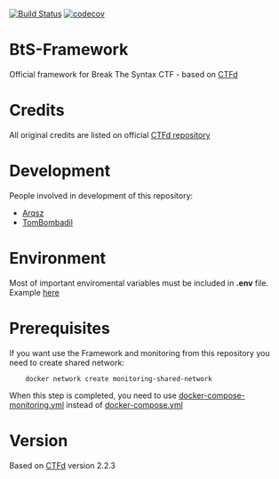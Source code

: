 [![Build Status](https://travis-ci.org/PWrWhiteHats/BtS-Framework.svg?branch=master)](https://travis-ci.org/PWrWhiteHats/BtS-Framework)
[![codecov](https://codecov.io/gh/PWrWhiteHats/BtS-Framework/branch/master/graph/badge.svg)](https://codecov.io/gh/PWrWhiteHats/BtS-Framework)
# BtS-Framework

Official framework for Break The Syntax CTF - based on [CTFd](https://github.com/CTFd/CTFd)

# Credits

All original credits are listed on official [CTFd repository](https://github.com/CTFd/CTFd#credits)

# Development

People involved in development of this repository:

- [Arqsz](https://github.com/TheArqsz)
- [TomBombadil](https://github.com/TomasBombadil)

# Environment

Most of important enviromental variables must be included in **.env** file. Example [here](example.env)

# Prerequisites

If you want use the Framework and monitoring from this repository you need to create shared network:
```
    docker network create monitoring-shared-network
```
When this step is completed, you need to use [docker-compose-monitoring.yml](docker-compose-monitoring.yml) instead of [docker-compose.yml](docker-compose.yml)

# Version

Based on [CTFd](https://github.com/CTFd/CTFd) version 2.2.3